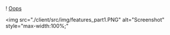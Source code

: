 ! [Oops](client/src/img/features_part1.JPG)

<img src="./client/src/img/features_part1.PNG" alt="Screenshot" style="max-width:100%;"

